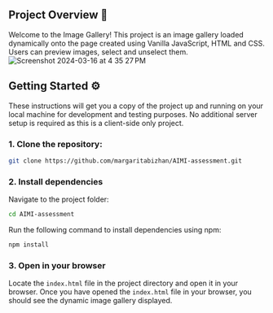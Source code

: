 ## Project Overview 📸
Welcome to the Image Gallery!
This project is an image gallery loaded dynamically onto the page created using Vanilla JavaScript, HTML and CSS. Users can preview images, select and unselect them.
![Screenshot 2024-03-16 at 4 35 27 PM](https://github.com/margaritabizhan/AIMI-assessment/assets/140859521/17889a7c-af23-477a-a7e3-2da020eb0744)

## Getting Started ⚙️
These instructions will get you a copy of the project up and running on your local machine for development and testing purposes. No additional server setup is required as this is a client-side only project.

### 1. **Clone the repository:**
```bash
git clone https://github.com/margaritabizhan/AIMI-assessment.git
```

### 2. **Install dependencies**
   
Navigate to the project folder:

  ```bash
  cd AIMI-assessment
  ```

Run the following command to install dependencies using npm:
  ```bash
  npm install
  ```

### 3. **Open in your browser**
Locate the `index.html` file in the project directory and open it in your browser. Once you have opened the `index.html` file in your browser, you should see the dynamic image gallery displayed.
